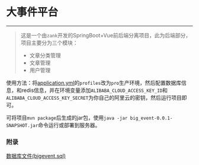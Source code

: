 # 大事件平台

---
>这是一个由`zank`开发的SpringBoot+Vue前后端分离项目，此为后端部分，项目主要分为三个模块：
> * 文章分类管理
> * 文章管理
> * 用户管理

使用方法：将[application.yml](./src/main/resources/application.yml)的`profiles`改为`pro`生产环境，然后配置数据库信息，和redis信息，并在环境变量添加`ALIBABA_CLOUD_ACCESS_KEY_ID`和`ALIBABA_CLOUD_ACCESS_KEY_SECRET`为你自己的阿里云的密钥，然后运行项目即可。

可将项目`mvn package`后生成的jar包，使用`java -jar big_event-0.0.1-SNAPSHOT.jar`命令运行或部署到服务器。

### 附录
[数据库文件(bigevent.sql)](./bigevent.sql)